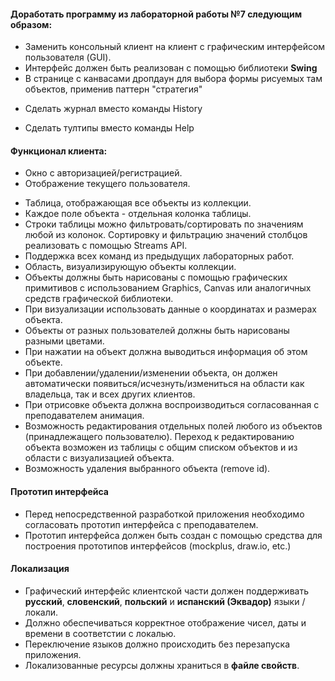 #### Доработать программу из лабораторной работы №7 следующим образом:
- Заменить консольный клиент на клиент с графическим интерфейсом пользователя (GUI). 
- Интерфейс должен быть реализован с помощью библиотеки __Swing__
- В странице с канвасами дропдаун для выбора формы рисуемых там объектов, применив паттерн "стратегия"
+ Сделать журнал вместо команды History
- Сделать тултипы вместо команды Help

#### Функционал клиента:
+ Окно с авторизацией/регистрацией.
+ Отображение текущего пользователя.
- Таблица, отображающая все объекты из коллекции.
- Каждое поле объекта - отдельная колонка таблицы.
- Строки таблицы можно фильтровать/сортировать по значениям любой из колонок. 
Сортировку и фильтрацию значений столбцов реализовать с помощью Streams API.
- Поддержка всех команд из предыдущих лабораторных работ.
- Область, визуализирующую объекты коллекции.
- Объекты должны быть нарисованы с помощью графических примитивов с использованием Graphics, 
Canvas или аналогичных средств графической библиотеки.
- При визуализации использовать данные о координатах и размерах объекта.
- Объекты от разных пользователей должны быть нарисованы разными цветами.
- При нажатии на объект должна выводиться информация об этом объекте.
- При добавлении/удалении/изменении объекта, он должен автоматически появиться/исчезнуть/измениться 
на области как владельца, так и всех других клиентов. 
- При отрисовке объекта должна воспроизводиться согласованная с преподавателем анимация.
- Возможность редактирования отдельных полей любого из объектов (принадлежащего пользователю). 
Переход к редактированию объекта возможен из таблицы с общим списком объектов и из области с визуализацией объекта.
- Возможность удаления выбранного объекта (remove id).

#### Прототип интерфейса
- Перед непосредственной разработкой приложения необходимо согласовать прототип интерфейса с преподавателем. 
- Прототип интерфейса должен быть создан с помощью средства для построения прототипов интерфейсов (mockplus, draw.io, etc.)

#### Локализация
- Графический интерфейс клиентской части должен поддерживать __русский__, 
  __словенский__, __польский__ и __испанский (Эквадор)__ языки / локали.
- Должно обеспечиваться корректное отображение чисел, даты и времени в соответстии с локалью. 
- Переключение языков должно происходить без перезапуска приложения. 
- Локализованные ресурсы должны храниться в __файле свойств__.
